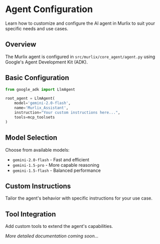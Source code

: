 # Agent Configuration

Learn how to customize and configure the AI agent in Murlix to suit your specific needs and use cases.

## Overview

The Murlix agent is configured in `src/murlix/core_agent/agent.py` using Google's Agent Development Kit (ADK).

## Basic Configuration

```python
from google_adk import LlmAgent

root_agent = LlmAgent(
    model='gemini-2.0-flash',
    name='Murlix_Assistant',
    instruction="Your custom instructions here...",
    tools=mcp_toolsets
)
```

## Model Selection

Choose from available models:
- `gemini-2.0-flash` - Fast and efficient
- `gemini-1.5-pro` - More capable reasoning
- `gemini-1.5-flash` - Balanced performance

## Custom Instructions

Tailor the agent's behavior with specific instructions for your use case.

## Tool Integration

Add custom tools to extend the agent's capabilities.

*More detailed documentation coming soon...*